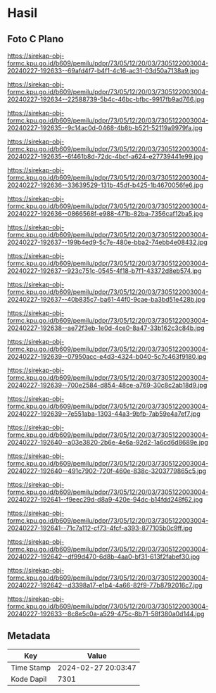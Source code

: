 # Hasil

## Foto C Plano

https://sirekap-obj-formc.kpu.go.id/b609/pemilu/pdpr/73/05/12/20/03/7305122003004-20240227-192633--69afd4f7-b4f1-4c16-ac31-03d50a7138a9.jpg

https://sirekap-obj-formc.kpu.go.id/b609/pemilu/pdpr/73/05/12/20/03/7305122003004-20240227-192634--22588739-5b4c-46bc-bfbc-9917fb9ad766.jpg

https://sirekap-obj-formc.kpu.go.id/b609/pemilu/pdpr/73/05/12/20/03/7305122003004-20240227-192635--9c14ac0d-0468-4b8b-b521-52119a9979fa.jpg

https://sirekap-obj-formc.kpu.go.id/b609/pemilu/pdpr/73/05/12/20/03/7305122003004-20240227-192635--6f461b8d-72dc-4bcf-a624-e27739441e99.jpg

https://sirekap-obj-formc.kpu.go.id/b609/pemilu/pdpr/73/05/12/20/03/7305122003004-20240227-192636--33639529-131b-45df-b425-1b4670056fe6.jpg

https://sirekap-obj-formc.kpu.go.id/b609/pemilu/pdpr/73/05/12/20/03/7305122003004-20240227-192636--0866568f-e988-471b-82ba-7356caf12ba5.jpg

https://sirekap-obj-formc.kpu.go.id/b609/pemilu/pdpr/73/05/12/20/03/7305122003004-20240227-192637--199b4ed9-5c7e-480e-bba2-74ebb4e08432.jpg

https://sirekap-obj-formc.kpu.go.id/b609/pemilu/pdpr/73/05/12/20/03/7305122003004-20240227-192637--923c751c-0545-4f18-b7f1-43372d8eb574.jpg

https://sirekap-obj-formc.kpu.go.id/b609/pemilu/pdpr/73/05/12/20/03/7305122003004-20240227-192637--40b835c7-ba61-44f0-9cae-ba3bd51e428b.jpg

https://sirekap-obj-formc.kpu.go.id/b609/pemilu/pdpr/73/05/12/20/03/7305122003004-20240227-192638--ae72f3eb-1e0d-4ce0-8a47-33b162c3c84b.jpg

https://sirekap-obj-formc.kpu.go.id/b609/pemilu/pdpr/73/05/12/20/03/7305122003004-20240227-192639--07950acc-e4d3-4324-b040-5c7c463f9180.jpg

https://sirekap-obj-formc.kpu.go.id/b609/pemilu/pdpr/73/05/12/20/03/7305122003004-20240227-192639--700e2584-d854-48ce-a769-30c8c2ab18d9.jpg

https://sirekap-obj-formc.kpu.go.id/b609/pemilu/pdpr/73/05/12/20/03/7305122003004-20240227-192639--7e551aba-1303-44a3-9bfb-7ab59e4a7ef7.jpg

https://sirekap-obj-formc.kpu.go.id/b609/pemilu/pdpr/73/05/12/20/03/7305122003004-20240227-192640--a03e3820-2b6e-4e6a-92d2-1a6cd6d8689e.jpg

https://sirekap-obj-formc.kpu.go.id/b609/pemilu/pdpr/73/05/12/20/03/7305122003004-20240227-192640--491c7902-720f-460e-838c-3203779865c5.jpg

https://sirekap-obj-formc.kpu.go.id/b609/pemilu/pdpr/73/05/12/20/03/7305122003004-20240227-192641--f9eec29d-d8a9-420e-94dc-b14fdd248f62.jpg

https://sirekap-obj-formc.kpu.go.id/b609/pemilu/pdpr/73/05/12/20/03/7305122003004-20240227-192641--71c7a112-cf73-4fcf-a393-877105b0c9ff.jpg

https://sirekap-obj-formc.kpu.go.id/b609/pemilu/pdpr/73/05/12/20/03/7305122003004-20240227-192642--df99d470-6d8b-4aa0-bf31-613f2fabef30.jpg

https://sirekap-obj-formc.kpu.go.id/b609/pemilu/pdpr/73/05/12/20/03/7305122003004-20240227-192642--d3398a17-e1b4-4a66-82f9-77b8792016c7.jpg

https://sirekap-obj-formc.kpu.go.id/b609/pemilu/pdpr/73/05/12/20/03/7305122003004-20240227-192633--8c8e5c0a-a529-475c-8b71-58f380a0d144.jpg


## Metadata

| Key        | Value               |
| ---------- | ------------------- |
| Time Stamp | 2024-02-27 20:03:47 |
| Kode Dapil | 7301                |



